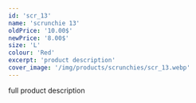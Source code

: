 ```yaml
---
id: 'scr_13'
name: 'scrunchie 13'
oldPrice: '10.00$'
newPrice: '8.00$'
size: 'L'
colour: 'Red'
excerpt: 'product description'
cover_image: '/img/products/scrunchies/scr_13.webp'
---
```

full product description
